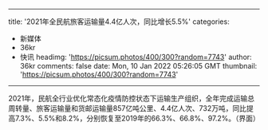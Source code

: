 
---
title: '2021年全民航旅客运输量4.4亿人次，同比增长5.5%'
categories: 
 - 新媒体
 - 36kr
 - 快讯
headimg: 'https://picsum.photos/400/300?random=7743'
author: 36kr
comments: false
date: Mon, 10 Jan 2022 05:26:05 GMT
thumbnail: 'https://picsum.photos/400/300?random=7743'
---

<div>   
2021年，民航全行业优化常态化疫情防控状态下运输生产组织，全年完成运输总周转量、旅客运输量和货邮运输量857亿吨公里、4.4亿人次、732万吨，同比提高7.3%、5.5%和8.2%，分别恢复至2019年的66.3%、66.8%、97.2%。（界面）  
</div>
            